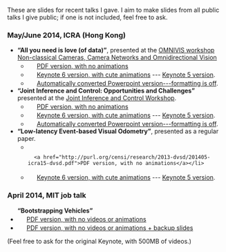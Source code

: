 
<style type='text/css'>
img.slides-keynote{
    border:0; margin-bottom:-3px; height: 17px;
}
img.slides-ppt {
    border:0; margin-bottom:-3px; height: 17px;
}
img.slides-pdf {
    border:0; margin-bottom:-3px; height: 17px;
}
</style>

These are slides for recent talks I gave. I aim to make slides from all public talks I give public; 
if one is not included, feel free to ask. 
<!-- 
I use Keynote to make slides; the PowerPoint version I give is automatically converted and usually the 
formatting is way off. -->

<a name='icra2014'></a><h3>May/June 2014, ICRA (Hong Kong)</h3>
<ul> 
        <li> <strong>&ldquo;All you need is love (of data)&rdquo;</strong>,
            presented at the <a href="https://fling.seas.upenn.edu/~luispuig/wiki/OMNIVIS/">OMNIVIS workshop
             Non-classical Cameras, Camera Networks and Omnidirectional Vision</a>
         <ul>
<li> <img class="slides-pdf" src='/media/pdf.gif'/>
      <a href="http://purl.org/censi/research/2014-icra14-ws-omnivis-love/2014-icra14-ws-omnivis-love.pdf">PDF version, with no animations</a></li>
<li> <img class="slides-keynote" src='/media/keynote.gif'/>
     <a href="http://purl.org/censi/research/2014-icra14-ws-omnivis-love/2014-icra14-ws-omnivis-love.key.zip">Keynote 6 version, with cute animations</a> --- 
     <a href="http://purl.org/censi/research/2014-icra14-ws-omnivis-love/2014-icra14-ws-omnivis-love.k5.key">Keynote 5 version</a>. </li>
     
<li> <img class="slides-ppt" src='/media/slides-ppt.gif'/>
    <a href="http://purl.org/censi/research/2014-icra14-ws-omnivis-love/2014-icra14-ws-omnivis-love.pptx">Automatically converted Powerpoint version---formatting is off</a>. 
</li>
 </ul>
</li>
    <li> <strong>&ldquo;Joint Inference and Control: Opportunities and Challenges&rdquo;</strong> presented at the 
        <a href="http://kodlab.seas.upenn.edu/Main/WorkshopICRA2014">
            Joint Inference and Control Workshop</a>.
<ul>
<li> <img class="slides-pdf" src='/media/pdf.gif'/>
      <a href="http://purl.org/censi/research/2014-icra14-ws-jointinference/201405-jointinference.pdf">PDF version, with no animations</a></li>
<li> <img class="slides-keynote" src='/media/keynote.gif'/>
     <a href="http://purl.org/censi/research/2014-icra14-ws-jointinference/201405-jointinference.key.zip">Keynote 6 version, with cute animations</a> --- 
     <a href="http://purl.org/censi/research/2014-icra14-ws-jointinference/201405-jointinference.k5.key">Keynote 5 version</a>. </li>
<li> <img class="slides-ppt" src='/media/slides-ppt.gif'/>
    <a href="http://purl.org/censi/research/2014-icra14-ws-jointinference/201405-jointinference.pptx">Automatically converted Powerpoint version---formatting is off</a>. 
</li>
</ul></li>
 <li> <strong>&ldquo;Low-latency Event-based Visual Odometry&rdquo;</strong>,
    presented as a regular paper.
         <ul>
<li> <img class="slides-pdf" src='/media/pdf.gif'/>

      <a href="http://purl.org/censi/research/2013-dvsd/201405-icra15-dvsd.pdf">PDF version, with no animations</a></li>
<li> <img class="slides-keynote" src='/media/keynote.gif'/>
     <a href="http://purl.org/censi/research/2013-dvsd/201405-icra15-dvsd.key.zip">Keynote 6 version, with cute animations</a> --- 
     <a href="http://purl.org/censi/research/2013-dvsd/201405-icra15-dvsd.k5.key">Keynote 5 version</a>. </li>
 </ul>
</li>

</ul>

<h3>April 2014, MIT job talk</h3>
<ul> <strong>&ldquo;Bootstrapping Vehicles&rdquo;</strong>
<li> <img class="slides-pdf" src='/media/pdf.gif'/> <a href="http://purl.org/censi/research/201404-censi-bootstrapping-vehicles.pdf">PDF version, with no videos or animations</a></li>
<li> <img class="slides-pdf" src='/media/pdf.gif'/> <a href="http://purl.org/censi/research/201404-censi-bootstrapping-vehicles-backup.pdf">PDF version, with no videos or animations + backup slides</a></li>
</ul>
(Feel free to ask for the original Keynote, with 500MB of videos.)
